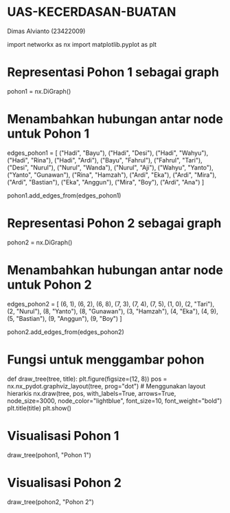 # UAS-KECERDASAN-BUATAN
Dimas Alvianto (23422009)

import networkx as nx
import matplotlib.pyplot as plt

# Representasi Pohon 1 sebagai graph
pohon1 = nx.DiGraph()

# Menambahkan hubungan antar node untuk Pohon 1
edges_pohon1 = [
    ("Hadi", "Bayu"), ("Hadi", "Desi"), ("Hadi", "Wahyu"), ("Hadi", "Rina"), ("Hadi", "Ardi"),
    ("Bayu", "Fahrul"), ("Fahrul", "Tari"), ("Desi", "Nurul"), ("Nurul", "Wanda"), ("Nurul", "Aji"),
    ("Wahyu", "Yanto"), ("Yanto", "Gunawan"),
    ("Rina", "Hamzah"),
    ("Ardi", "Eka"), ("Ardi", "Mira"), ("Ardi", "Bastian"),
    ("Eka", "Anggun"), ("Mira", "Boy"),
    ("Ardi", "Ana")
]

pohon1.add_edges_from(edges_pohon1)

# Representasi Pohon 2 sebagai graph
pohon2 = nx.DiGraph()

# Menambahkan hubungan antar node untuk Pohon 2
edges_pohon2 = [
    (6, 1), (6, 2), (6, 8), (7, 3), (7, 4), (7, 5),
    (1, 0), (2, "Tari"), (2, "Nurul"), (8, "Yanto"), (8, "Gunawan"),
    (3, "Hamzah"), (4, "Eka"), (4, 9), (5, "Bastian"), (9, "Anggun"), (9, "Boy")
]

pohon2.add_edges_from(edges_pohon2)

# Fungsi untuk menggambar pohon
def draw_tree(tree, title):
    plt.figure(figsize=(12, 8))
    pos = nx.nx_pydot.graphviz_layout(tree, prog="dot")  # Menggunakan layout hierarkis
    nx.draw(tree, pos, with_labels=True, arrows=True, node_size=3000, node_color="lightblue", font_size=10, font_weight="bold")
    plt.title(title)
    plt.show()

# Visualisasi Pohon 1
draw_tree(pohon1, "Pohon 1")

# Visualisasi Pohon 2
draw_tree(pohon2, "Pohon 2")
